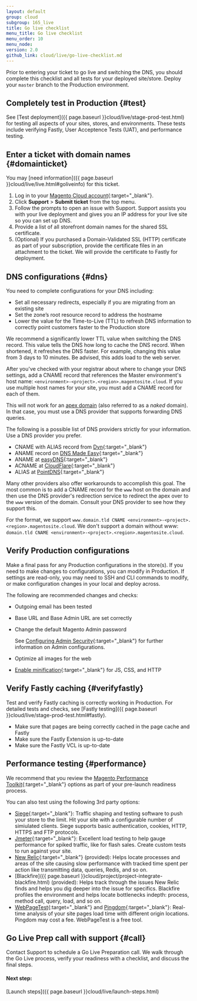 ```yaml
---
layout: default
group: cloud
subgroup: 165_live
title: Go live checklist
menu_title: Go live checklist
menu_order: 10
menu_node:
version: 2.0
github_link: cloud/live/go-live-checklist.md
---
```


Prior to entering your ticket to go live and switching the DNS, you should complete this checklist and all tests for your deployed site/store. Deploy your `master` branch to the Production environment.

## Completely test in Production {#test}
See [Test deployment]({{ page.baseurl }}cloud/live/stage-prod-test.html) for testing all aspects of your sites, stores, and environments. These tests include verifying Fastly, User Acceptence Tests (UAT), and performance testing.

## Enter a ticket with domain names {#domainticket}
You may [need information]({{ page.baseurl }}cloud/live/live.html#goliveinfo) for this ticket.

1.	Log in to your [Magento Cloud account](https://accounts.magento.cloud){:target="_blank"}.
2.	Click **Support** > **Submit ticket** from the top menu.
3.	Follow the prompts to open an issue with Support.	Support assists you with your live deployment and gives you an IP address for your live site so you can set up DNS.
5. Provide a list of all storefront domain names for the shared SSL certificate.
4. (Optional) If you purchased a Domain-Validated SSL (HTTP) certificate as part of your subscription, provide the certificate files in an attachment to the ticket. We will provide the certificate to Fastly for deployment.

## DNS configurations {#dns}
You need to complete configurations for your DNS including:

* Set all necessary redirects, especially if you are migrating from an existing site
*	Set the zone’s root resource record to address the hostname
*	Lower the value for the Time-to-Live (TTL) to refresh DNS information to correctly point customers faster to the Production store

  We recommend a significantly lower TTL value when switching the DNS record. This value tells the DNS how long to cache the DNS record. When shortened, it refreshes the DNS faster. For example, changing this value from 3 days to 10 minutes. Be advised, this adds load to the web server.

After you've checked with your registrar about where to change your DNS settings, add a CNAME record that references the Master environment's host name: `<environment>-<project>.<region>.magentosite.cloud`. If you use multiple host names for your site, you must add a CNAME record for each of them.

<div class="bs-callout bs-callout-info" id="info">
<p>This will not work for an <a href="https://blog.cloudflare.com/zone-apex-naked-domain-root-domain-cname-supp" target="_blank">apex domain</a> (also referred to as a <em>naked</em> domain). In that case, you must use a DNS provider that supports forwarding DNS queries.</p>
</div>

The following is a possible list of DNS providers strictly for your information. Use a DNS provider you prefer.

*	CNAME with ALIAS record from [Dyn](http://dyn.com){:target="_blank"}
*	ANAME record on [DNS Made Easy](http://www.dnsmadeeasy.com){:target="_blank"}
*	ANAME at [easyDNS](https://www.easydns.com){:target="_blank"}
*	ACNAME at [CloudFlare](https://www.cloudflare.com){:target="_blank"}
*	ALIAS at [PointDNS](https://pointhq.com){:target="_blank"}

Many other providers also offer workarounds to accomplish this goal. The most common is to add a CNAME record for the `www` host on the domain and then use the DNS provider's redirection service to redirect the apex over to the `www` version of the domain. Consult your DNS provider to see how they support this.

For the format, we support `www.domain.tld CNAME <environment>-<project>.<region>.magentosite.cloud`. We don't support a domain without www: `domain.tld CNAME <environment>-<project>.<region>.magentosite.cloud`.

## Verify Production configurations
Make a final pass for any Production configurations in the store(s). If you need to make changes to configurations, you can modify in Production. If settings are read-only, you may need to SSH and CLI commands to modify, or make configuration changes in your local and deploy across.

The following are recommended changes and checks:

*	Outgoing email has been tested
*	Base URL and Base Admin URL are set correctly
*	Change the default Magento Admin password

	See [Configuring Admin Security](http://docs.magento.com/m2/ee/user_guide/stores/security-admin.html){:target="_blank"} for further information on Admin configurations.
*	Optimize all images for the web
*	[Enable minification](http://docs.magento.com/m2/ee/user_guide/system/file-optimization.html){:target="_blank"} for JS, CSS, and HTTP

## Verify Fastly caching {#verifyfastly}
Test and verify Fastly caching is correctly working in Production. For detailed tests and checks, see [Fastly testing]({{ page.baseurl }}cloud/live/stage-prod-test.html#fastly).

*	Make sure that pages are being correctly cached in the page cache and Fastly
*	Make sure the Fastly Extension is up-to-date
*	Make sure the Fastly VCL is up-to-date

## Performance testing {#performance}
We recommend that you review the [Magento Performance Toolkit](https://github.com/magento/magento2/tree/develop/setup/performance-toolkit){:target="_blank"} options as part of your pre-launch readiness process.

You can also test using the following 3rd party options:

* [Siege](https://www.joedog.org/siege-home/){:target="_blank"}: Traffic shaping and testing software to push your store to the limit. Hit your site with a configurable number of simiulated clients. Siege supports basic authentication, cookies, HTTP, HTTPS and FTP protocols.
* [Jmeter](http://jmeter.apache.org/){:target="_blank"}: Excellent load testing to help gauge performance for spiked traffic, like for flash sales. Create custom tests to run against your site.
* [New Relic](https://support.newrelic.com/){:target="_blank"} (provided): Helps locate processes and areas of the site causing slow performance with tracked time spent per action like transmitting data, queries, Redis, and so on.
* [Blackfire]({{ page.baseurl }}cloud/project/project-integrate-blackfire.html) (provided): Helps track through the issues New Relic finds and helps you dig deeper into the issue for specifics. Blackfire profiles the environment and helps locate bottlenecks indepth: process, method call, query, load, and so on.
* [WebPageTest](https://www.webpagetest.org/){:target="_blank"} and [Pingdom](https://www.pingdom.com/){:target="_blank"}: Real-time analysis of your site pages load time with different origin locations. Pingdom may cost a fee. WebPageTest is a free tool.

## Go Live Prep call with support {#call}
Contact Support to schedule a Go Live Preparation call. We walk through the Go Live process, verify your readiness with a checklist, and discuss the final steps.

#### Next step:
[Launch steps]({{ page.baseurl }}cloud/live/launch-steps.html)
